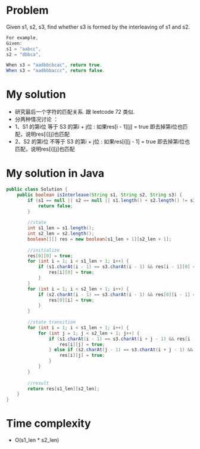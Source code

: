 # Problem 
Given s1, s2, s3, find whether s3 is formed by the interleaving of s1 and s2.

``` java
For example,
Given:
s1 = "aabcc",
s2 = "dbbca",

When s3 = "aadbbcbcac", return true.
When s3 = "aadbbbaccc", return false.
```     

# My solution

* 研究最后一个字符的匹配关系. 跟 leetcode 72 类似.
* 分两种情况讨论 ：   
* 1、S1 的第i位 等于 S3 的第i + j位 : 如果res[i - 1][j] = true 即去掉第i位也匹配，说明res[i][j]也匹配     
* 2、S2 的第i位 不等于 S3 的第i + j位 :  如果res[i][j - 1] = true 即去掉第i位也匹配，说明res[i][j]也匹配

# My solution in Java
```java
public class Solution {
    public boolean isInterleave(String s1, String s2, String s3) {
        if (s1 == null || s2 == null || s1.length() + s2.length() != s3.length()) {
            return false;
        }
        
        //state 
        int s1_len = s1.length();
        int s2_len = s2.length();
        boolean[][] res = new boolean[s1_len + 1][s2_len + 1];
        
        //initialize
        res[0][0] = true;
        for (int i = 1; i < s1_len + 1; i++) {
            if (s1.charAt(i - 1) == s3.charAt(i - 1) && res[i - 1][0] == true) {
                res[i][0] = true;
            }
        }
        for (int i = 1; i < s2_len + 1; i++) {
            if (s2.charAt(i - 1) == s3.charAt(i - 1) && res[0][i - 1] == true) {
                res[0][i] = true;
            }
        }
        
        //state transition
        for (int i = 1; i < s1_len + 1; i++) {
            for (int j = 1; j < s2_len + 1; j++) {
                if (s1.charAt(i - 1) == s3.charAt(i + j - 1) && res[i - 1][j] == true) {
                    res[i][j] = true;
                } else if (s2.charAt(j - 1) == s3.charAt(i + j - 1) && res[i][j - 1] == true) {
                    res[i][j] = true;
                }
            }
        }
        
        //result 
        return res[s1_len][s2_len];
    }
}
```



# Time complexity     
* O(s1_len * s2_len)